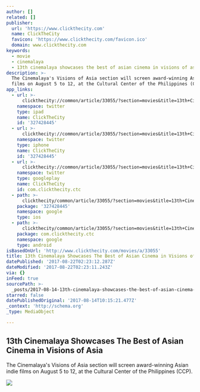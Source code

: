 ```yaml
---
author: []
related: []
publisher:
  url: 'https://www.clickthecity.com'
  name: ClickTheCity
  favicon: 'https://www.clickthecity.com/favicon.ico'
  domain: www.clickthecity.com
keywords:
  - movie
  - cinemalaya
  - 13th cinemalaya showcases the best of asian cinema in visions of asia
description: >-
  The Cinemalaya's Visions of Asia section will screen award-winning Asian indie
  films on August 5 to 12, at the Cultural Center of the Philippines (CCP).
app_links:
  - url: >-
      clickthecity://common/article/33055/?section=movies&title=13th+Cinemalaya+Showcases+The+Best+of+Asian+Cinema+in+Visions+of+Asia
    namespace: twitter
    type: ipad
    name: ClickTheCity
    id: '327428445'
  - url: >-
      clickthecity://common/article/33055/?section=movies&title=13th+Cinemalaya+Showcases+The+Best+of+Asian+Cinema+in+Visions+of+Asia
    namespace: twitter
    type: iphone
    name: ClickTheCity
    id: '327428445'
  - url: >-
      clickthecity://common/article/33055/?section=movies&title=13th+Cinemalaya+Showcases+The+Best+of+Asian+Cinema+in+Visions+of+Asia
    namespace: twitter
    type: googleplay
    name: ClickTheCity
    id: com.clickthecity.ctc
  - path: >-
      clickthecity/common/article/33055/?section=movies&title=13th+Cinemalaya+Showcases+The+Best+of+Asian+Cinema+in+Visions+of+Asia
    package: '327428445'
    namespace: google
    type: ios
  - path: >-
      clickthecity/common/article/33055/?section=movies&title=13th+Cinemalaya+Showcases+The+Best+of+Asian+Cinema+in+Visions+of+Asia
    package: com.clickthecity.ctc
    namespace: google
    type: android
isBasedOnUrl: 'http://www.clickthecity.com/movies/a/33055'
title: 13th Cinemalaya Showcases The Best of Asian Cinema in Visions of Asia
datePublished: '2017-08-22T02:23:12.287Z'
dateModified: '2017-08-22T02:23:11.243Z'
via: {}
inFeed: true
sourcePath: >-
  _posts/2017-08-14-13th-cinemalaya-showcases-the-best-of-asian-cinema-in-vision.md
starred: false
datePublishedOriginal: '2017-08-14T10:15:21.477Z'
_context: 'http://schema.org'
_type: MediaObject

---
```

<article style=""><h1>13th Cinemalaya Showcases The Best of Asian Cinema in Visions of Asia</h1><p>The Cinemalaya's Visions of Asia section will screen award-winning Asian indie films on August 5 to 12, at the Cultural Center of the Philippines (CCP).</p><img src="https://cdn1.clickthecity.com/images/articles/content/5983e6a145e051.53253320.jpg" /></article>